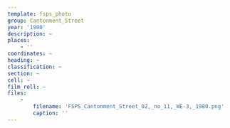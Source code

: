 ```yaml
---
template: fsps_photo
group: Cantonment_Street
year: '1980'
description: ~
places:
    - ''
coordinates: ~
heading: ~
classification: ~
section: ~
cell: ~
film_roll: ~
files:
    -
        filename: 'FSPS_Cantonment_Street_02,_no_11,_WE-3,_1980.png'
        caption: ''
---
```

